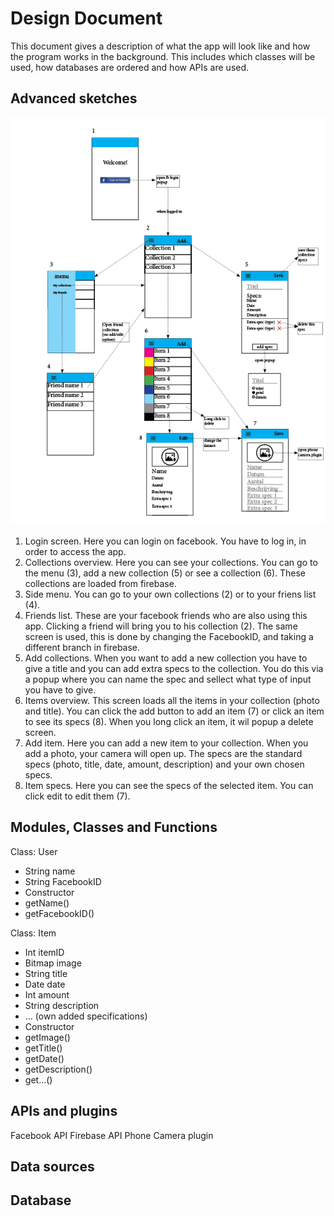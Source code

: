 # Design Document
This document gives a description of what the app will look like and how the program works in the background. This includes which classes will be used, how databases are ordered and how APIs are used.

Advanced sketches
-----------------
![alt text](https://github.com/haantje0/Programmeer-Project/blob/master/sketch%20design%20document%201.1.png)

1.	Login screen. Here you can login on facebook. You have to log in, in order to access the app.
2.	Collections overview. Here you can see your collections. You can go to the menu (3), add a new collection (5) or see a collection (6). These collections are loaded from firebase.
3.	Side menu. You can go to your own collections (2) or to your friens list (4). 
4.	Friends list. These are your facebook friends who are also using this app. Clicking a friend will bring you to his collection (2). The same screen is used, this is done by changing the FacebookID, and taking a different branch in firebase.
5.	Add collections. When you want to add a new collection you have to give a title and you can add extra specs to the collection. You do this via a popup where you can name the spec and sellect what type of input you have to give.
6.	Items overview. This screen loads all the items in your collection (photo and title). You can click the add button to add an item (7) or click an item to see its specs (8). When you long click an item, it wil popup a delete screen.
7.	Add item. Here you can add a new item to your collection. When you add a photo, your camera will open up. The specs are the standard specs (photo, title, date, amount, description) and your own chosen specs.
8.	Item specs. Here you can see the specs of the selected item. You can click edit to edit them (7).

Modules, Classes and Functions 
------------------------------
Class: User
-	String name
-	String FacebookID
-	Constructor
-	getName()
-	getFacebookID()

Class: Item
-	Int itemID
-	Bitmap image
-	String title
-	Date date
-	Int amount
-	String description
-	… (own added specifications)
-	Constructor
-	getImage()
-	getTitle()
-	getDate()
-	getDescription()
-	get…()

APIs and plugins
-------------------
Facebook API
Firebase API
Phone Camera plugin

Data sources
----------------


Database
---------

